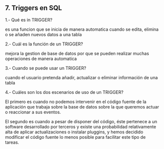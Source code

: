 ## 7. Triggers en SQL
1.- Qué es in TRIGGER?

  es una funcion que se inicia de manera automatica cuando se edita, elimina o se añaden nuevos datos a una tabla 
  
2.- Cuál es la función de un TRIGGER?

mejora la gestion de base de datos por que se pueden realizar muchas operaciones de manera automatica 

3.- Cuando se puede usar un TRIGGER?

cuando el usuario pretenda añadir, actualizar o eliminar información de una tabla

4.- Cuáles son los dos escenarios de uso de un TRIGGER?

El primero es cuando no podemos intervenir en el código fuente de la aplicación que trabaja sobre la base de datos sobre la que queremos actuar o reaccionar a sus eventos.

El segundo es cuando a pesar de disponer del código, éste pertenece a un software desarrollado por terceros y existe una probabilidad relativamente alta de aplicar actualizaciones o instalar pluggins, y hemos decidido modificar el código fuente lo menos posible para facilitar este tipo de tareas.
